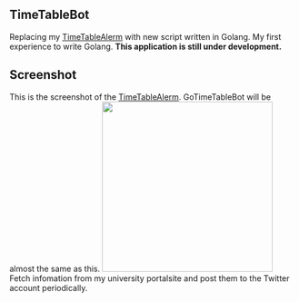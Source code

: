 ## TimeTableBot

Replacing my [TimeTableAlerm](https://github.com/Pyons04/TimeTableAlerm) with new script written in Golang.
My first experience to write Golang. **This application is still under development.**


## Screenshot 
This is the screenshot of the [TimeTableAlerm](https://github.com/Pyons04/TimeTableAlerm). GoTimeTableBot will be almost the same as this.
<img src="https://user-images.githubusercontent.com/31240090/52157623-d2512900-26d3-11e9-82e3-53f156d8a279.jpg" width="300"><br>
Fetch infomation from my university portalsite and post them to the Twitter account periodically.
